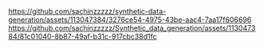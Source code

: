 https://github.com/sachinzzzzz/synthetic-data-generation/assets/113047384/3276ce54-4975-43be-aac4-7aa17f606696 
<br />
https://github.com/sachinzzzzz/Synthetic_data_generation/assets/113047384/81c01040-8b87-49af-b31c-917cbc38d1fc
